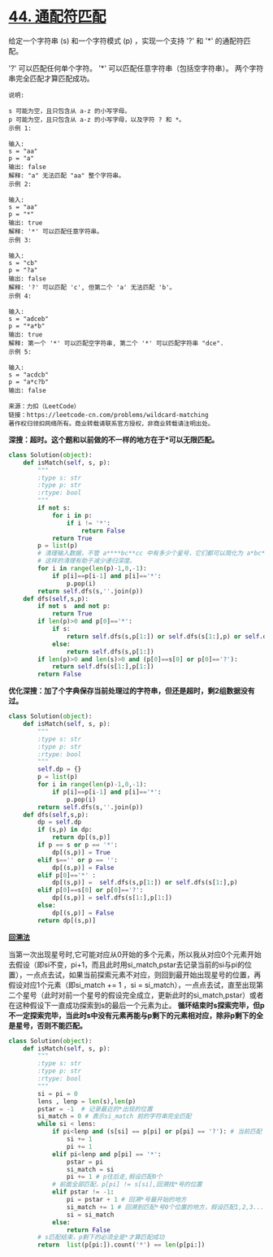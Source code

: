 # [44. 通配符匹配](https://leetcode-cn.com/problems/wildcard-matching/)

给定一个字符串 (s) 和一个字符模式 (p) ，实现一个支持 '?' 和 '*' 的通配符匹配。

'?' 可以匹配任何单个字符。
'*' 可以匹配任意字符串（包括空字符串）。
两个字符串完全匹配才算匹配成功。

```
说明:

s 可能为空，且只包含从 a-z 的小写字母。
p 可能为空，且只包含从 a-z 的小写字母，以及字符 ? 和 *。
示例 1:

输入:
s = "aa"
p = "a"
输出: false
解释: "a" 无法匹配 "aa" 整个字符串。
示例 2:

输入:
s = "aa"
p = "*"
输出: true
解释: '*' 可以匹配任意字符串。
示例 3:

输入:
s = "cb"
p = "?a"
输出: false
解释: '?' 可以匹配 'c', 但第二个 'a' 无法匹配 'b'。
示例 4:

输入:
s = "adceb"
p = "*a*b"
输出: true
解释: 第一个 '*' 可以匹配空字符串, 第二个 '*' 可以匹配字符串 "dce".
示例 5:

输入:
s = "acdcb"
p = "a*c?b"
输出: false

来源：力扣（LeetCode）
链接：https://leetcode-cn.com/problems/wildcard-matching
著作权归领扣网络所有。商业转载请联系官方授权，非商业转载请注明出处。
```

**深搜：超时。这个题和以前做的不一样的地方在于*可以无限匹配。**

```python
class Solution(object):
    def isMatch(self, s, p):
        """
        :type s: str
        :type p: str
        :rtype: bool
        """
        if not s:
            for i in p:
                if i != '*':
                    return False
            return True
        p = list(p)
        # 清理输入数据，不管 a****bc**cc 中有多少个星号，它们都可以简化为 a*bc*cc。
        # 这样的清理有助于减少递归深度。
        for i in range(len(p)-1,0,-1):
            if p[i]==p[i-1] and p[i]=='*':
                p.pop(i)
        return self.dfs(s,''.join(p))
    def dfs(self,s,p):
        if not s  and not p:
            return True
        if len(p)>0 and p[0]=='*':
            if s:
                return self.dfs(s,p[1:]) or self.dfs(s[1:],p) or self.dfs(s[1:],p[1:])
            else:
                return self.dfs(s,p[1:])
        if len(p)>0 and len(s)>0 and (p[0]==s[0] or p[0]=='?'):
            return self.dfs(s[1:],p[1:])
        return False
```

**优化深搜：加了个字典保存当前处理过的字符串，但还是超时，剩2组数据没有过。**

```python
class Solution(object):
    def isMatch(self, s, p):
        """
        :type s: str
        :type p: str
        :rtype: bool
        """
        self.dp = {}
        p = list(p)
        for i in range(len(p)-1,0,-1):
            if p[i]==p[i-1] and p[i]=='*':
                p.pop(i)
        return self.dfs(s,''.join(p))
    def dfs(self,s,p):
        dp = self.dp
        if (s,p) in dp:
            return dp[(s,p)]
        if p == s or p == '*':
            dp[(s,p)] = True
        elif s=='' or p == '':
            dp[(s,p)] = False
        elif p[0]=='*' :
            dp[(s,p)] =  self.dfs(s,p[1:]) or self.dfs(s[1:],p) 
        elif p[0]==s[0] or p[0]=='?':
            dp[(s,p)] = self.dfs(s[1:],p[1:])
        else:
            dp[(s,p)] = False
        return dp[(s,p)]
```

**[回溯法](<https://leetcode-cn.com/problems/wildcard-matching/solution/tong-pei-fu-pi-pei-hui-su-fa-dong-tai-gui-hua-lian/>)**

当第一次出现星号时,它可能对应从0开始的多个元素，所以我从对应0个元素开始去假设（即si不变，pi+1，而且此时用si_match,pstar去记录当前的si与pi的位置），一点点去试，如果当前探索元素不对应，则回到最开始出现星号的位置，再假设对应1个元素（即si_match += 1 ，si = si_match），一点点去试，直至出现第二个星号（此时对前一个星号的假设完全成立，更新此时的si_match,pstar）或者在这种假设下一直成功探索到s的最后一个元素为止。
**循环结束时s探索完毕，但p不一定探索完毕，当此时s中没有元素再能与p剩下的元素相对应，除非p剩下的全是星号，否则不能匹配。**

```python
class Solution(object):
    def isMatch(self, s, p):
        """
        :type s: str
        :type p: str
        :rtype: bool
        """
        si = pi = 0
        lens , lenp = len(s),len(p)
        pstar = -1  # 记录最近的*出现的位置
        si_match = 0 # 表示si_match 前的字符串完全匹配
        while si < lens:
            if pi<lenp and (s[si] == p[pi] or p[pi] == '?'): # 当前匹配
                si += 1
                pi += 1
            elif pi<lenp and p[pi] == '*':
                pstar = pi
                si_match = si
                pi += 1 # p往后走,假设匹配0个
            # 前面全部匹配，p[pi] != s[si],回溯找*号的位置
            elif pstar != -1:
                pi = pstar + 1 # 回溯*号最开始的地方
                si_match += 1 # 回溯到匹配*号0个位置的地方，假设匹配1,2,3...个，依次递增，直至第二个*出现
                si = si_match
            else:
                return False
        # s匹配结束，p剩下的必须全是*才算匹配成功
        return  list(p[pi:]).count('*') == len(p[pi:])
        
```

